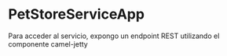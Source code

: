 # PetStoreServiceApp
Para acceder al servicio, expongo un endpoint REST utilizando el componente camel-jetty
